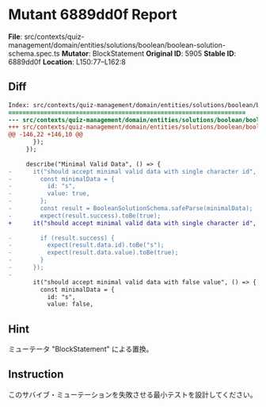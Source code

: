 # Mutant 6889dd0f Report

**File**: src/contexts/quiz-management/domain/entities/solutions/boolean/boolean-solution-schema.spec.ts
**Mutator**: BlockStatement
**Original ID**: 5905
**Stable ID**: 6889dd0f
**Location**: L150:77–L162:8

## Diff

```diff
Index: src/contexts/quiz-management/domain/entities/solutions/boolean/boolean-solution-schema.spec.ts
===================================================================
--- src/contexts/quiz-management/domain/entities/solutions/boolean/boolean-solution-schema.spec.ts	original
+++ src/contexts/quiz-management/domain/entities/solutions/boolean/boolean-solution-schema.spec.ts	mutated #5905
@@ -146,22 +146,10 @@
       });
     });
 
     describe("Minimal Valid Data", () => {
-      it("should accept minimal valid data with single character id", () => {
-        const minimalData = {
-          id: "s",
-          value: true,
-        };
-        const result = BooleanSolutionSchema.safeParse(minimalData);
-        expect(result.success).toBe(true);
+      it("should accept minimal valid data with single character id", () => {});
 
-        if (result.success) {
-          expect(result.data.id).toBe("s");
-          expect(result.data.value).toBe(true);
-        }
-      });
-
       it("should accept minimal valid data with false value", () => {
         const minimalData = {
           id: "s",
           value: false,
```

## Hint

ミューテータ "BlockStatement" による置換。

## Instruction

このサバイブ・ミューテーションを失敗させる最小テストを設計してください。
